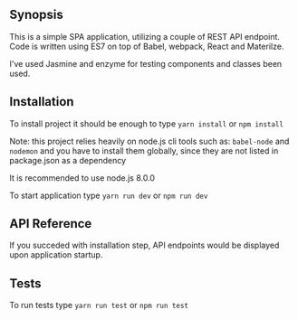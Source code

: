 ## Synopsis

This is a simple SPA application, utilizing a couple of REST API endpoint. 
Code is written using ES7 on top of Babel, webpack, React and Materilze.

I've used Jasmine and enzyme for testing components and classes been used.

## Installation

To install project it should be enough to type 
`yarn install` or `npm install`

Note: this project relies heavily on node.js cli tools such as:
`babel-node` and `nodemon` and you have to install them globally,
since they are not listed in package.json as a dependency

It is recommended to use node.js 8.0.0

To start application type `yarn run dev` or `npm run dev`
## API Reference

If you succeded with installation step, API endpoints would be displayed 
upon application startup.

## Tests

To run tests type `yarn run test` or `npm run test`
